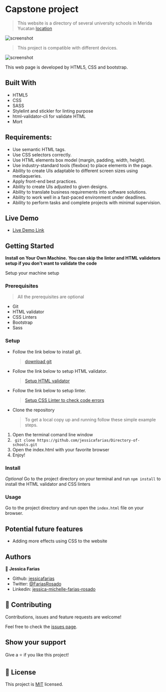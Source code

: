 # Capstone project

> This website is a directory of several university schools in Merida Yucatan [location](https://www.google.com/maps/place/M%C3%A9rida,+Yuc./@20.9800083,-89.7730044,11z/data=!3m1!4b1!4m5!3m4!1s0x8f56715cab450d17:0x5dfc155715abeb09!8m2!3d20.9673702!4d-89.5925857)

![screenshot](/assets/images/screenshot.png)

> This project is compatible with different devices.

![screenshot](/assets/images/screenshot2.png)

This web page is developed by HTML5, CSS and bootstrap.

## Built With

- HTML5
- CSS
- SASS
- Stylelint and stickler for linting purpose
- html-validator-cli for validate HTML
- Mort

## Requirements:

- Use semantic HTML tags.
- Use CSS selectors correctly.
- Use HTML elements box model (margin, padding, width, height).
- Use industry-standard tools (flexbox) to place elements in the page.
- Ability to create UIs adaptable to different screen sizes using mediaqueries.
- Apply front-end best practices.
- Ability to create UIs adjusted to given designs.
- Ability to translate business requirements into software solutions.
- Ability to work well in a fast-paced environment under deadlines.
- Ability to perform tasks and complete projects with minimal supervision.

## Live Demo

-  [Live Demo Link](https://raw.githack.com/jessicafarias/Directory-of-schools/main/index.html)

## Getting Started

**Install on Your Own Machine.**
**You can skip the linter and HTML validetors setup if you don't want to validate the code**

Setup your machine setup

### Prerequisites

  > All the prerequisites are optional

- Git
- HTML validator
- CSS Linters
- Bootstrap
- Sass

### Setup

- Follow the link below to install git.
  > [download git](https://git-scm.com/downloads)
- Follow the link below to setup HTML validator.
  > [Setup HTML validator](https://github.com/microverseinc/linters-config/tree/master/html_validator)
- Follow the link below to setup linter.
  > [Setup CSS Linter to check code errors](https://github.com/microverseinc/linters-config/tree/master/css#troubleshooting)
- Clone the repository
  > To get a local copy up and running follow these simple example steps.

1. Open the terminal comand line window
2. ``` git clone https://github.com/jessicafarias/Directory-of-schools.git```
3. Open the index.html with your favorite browser
4. Enjoy!

### Install

*Optional*
Go to the project directory on your terminal and run `npm install` to install the HTML validator and CSS linters

### Usage

Go to the project directory and run open the `index.html` file on your browser.

## Potential future features

- Adding more effects using CSS to the website


## Authors

👤 **Jessica Farias**

- Github: [jessicafarias](https://github.com/jessicafarias)
- Twitter: [@FariasRosado](https://twitter.com/FariasRosado)
- Linkedin: [jessica-michelle-farias-rosado](https://www.linkedin.com/in/jessica-michelle-farias-rosado/)

## 🤝 Contributing

Contributions, issues and feature requests are welcome!

Feel free to check the [issues page](issues/).

## Show your support

Give a ⭐️ if you like this project!

## 📝 License

This project is [MIT](LICENSE) licensed.